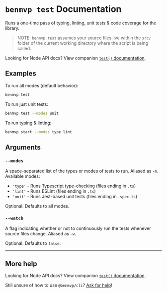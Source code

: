 # `benmvp test` Documentation

Runs a one-time pass of typing, linting, unit tests & code coverage for the library.

> NOTE: `benmvp test` assumes your source files live within the `src/` folder of the current working directory where the script is being called.

Looking for Node API docs? View companion [`test()` documentation](../api/test.md).

## Examples

To run all modes (default behavior):

```sh
benmvp test
```

To run just unit tests:

```sh
benmvp test --modes unit
```

To run typing & linting:

```sh
benmvp start --modes type lint
```

## Arguments

### `--modes`

A space-separated list of the types or modes of tests to run. Aliased as `-m`. Available modes:

- `'type'` - Runs Typescript type-checking (files ending in `.ts`)
- `'lint'` - Runs ESLint (files ending in `.ts`)
- `'unit'` - Runs Jest-based unit tests (files ending in `.spec.ts`)

Optional. Defaults to all modes.

### `--watch`

A flag indicating whether or not to continuously run the tests whenever source files change. Aliased as `-w`.

Optional. Defaults to `false`.

---

## More help

Looking for Node API docs? View companion [`test()` documentation](../api/test.md).

Still unsure of how to use `@benmvp/cli`? [Ask for help](https://github.com/benmvp/benmvp-cli/issues)!
